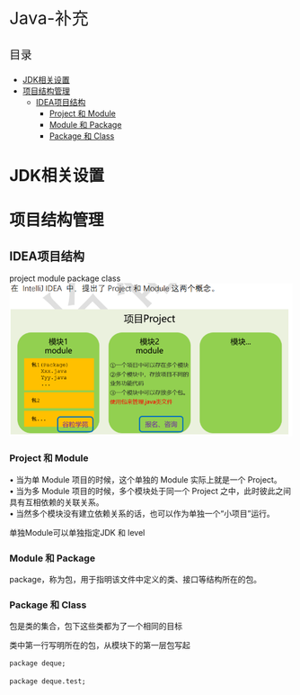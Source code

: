 <p style="font-size:30px;">Java-补充</p>
<p style="font-size:20px;">目录</p>
 
<!-- TOC -->

- [JDK相关设置](#jdk相关设置)
- [项目结构管理](#项目结构管理)
    - [IDEA项目结构](#idea项目结构)
        - [Project 和 Module](#project-和-module)
        - [Module 和 Package](#module-和-package)
        - [Package 和 Class](#package-和-class)

<!-- /TOC -->

# JDK相关设置

# 项目结构管理

## IDEA项目结构

project module package class
![Alt text](%7B4231B6C0-C95E-45ab-8D05-49D663A83F8E%7D.png)

### Project 和 Module
• 当为单 Module 项目的时候，这个单独的 Module 实际上就是一个 Project。<br>
• 当为多 Module 项目的时候，多个模块处于同一个 Project 之中，此时彼此之间具有互相依赖的关联关系。<br>
• 当然多个模块没有建立依赖关系的话，也可以作为单独一个“小项目”运行。<br>

单独Module可以单独指定JDK 和 level

###  Module 和 Package

package，称为包，用于指明该文件中定义的类、接口等结构所在的包。


###  Package 和 Class

包是类的集合，包下这些类都为了一个相同的目标

类中第一行写明所在的包，从模块下的第一层包写起
```
package deque;

package deque.test;
```



